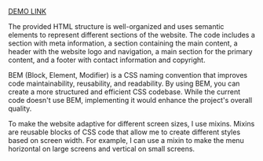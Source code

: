 [DEMO LINK](https://klimukalina.github.io/creativeBakery-landing-page/)

The provided HTML structure is well-organized and uses semantic elements to represent different sections of the website. The code includes a <head> section with meta information, a <body> section containing the main content, a header with the website logo and navigation, a main section for the primary content, and a footer with contact information and copyright.

BEM (Block, Element, Modifier) is a CSS naming convention that improves code maintainability, reusability, and readability. By using BEM, you can create a more structured and efficient CSS codebase. While the current code doesn't use BEM, implementing it would enhance the project's overall quality.

To make the website adaptive for different screen sizes, I use mixins. Mixins are reusable blocks of CSS code that allow me to create different styles based on screen width. For example, I can use a mixin to make the menu horizontal on large screens and vertical on small screens.
